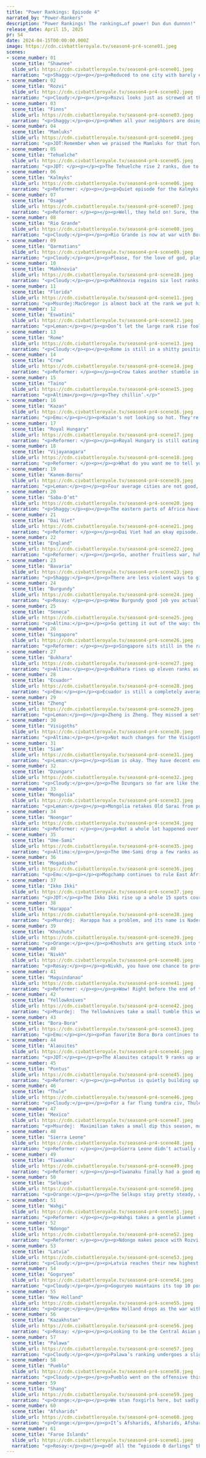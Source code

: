 ```yaml
---
title: "Power Rankings: Episode 4"
narrated_by: "Power-Rankers"
description: "Power Rankings! The rankings…of power! Dun dun dunnnn!"
release_date: April 15, 2025
pr: S4
date: 2024-04-15T00:00:00.000Z
image: https://cdn.civbattleroyale.tv/season4-pr4-scene01.jpeg
scenes:
- scene_number: 01
  scene_title: "Shawnee"
  slide_url: https://cdn.civbattleroyale.tv/season4-pr4-scene01.jpeg
  narration: "<p>Shaggy:</p><p></p><p>Reduced to one city with barely enough units to half-fill their paltry borders, Shawnee may be our first exit on the cylinder this season. They’ll need a gift of a city or the luckiest snipe I’ve ever seen to dig themselves out of this hole.</p>"
- scene_number: 02
  scene_title: "Rozvi"
  slide_url: https://cdn.civbattleroyale.tv/season4-pr4-scene02.jpeg
  narration: "<p>Cloudy:</p><p></p><p>Rozvi looks just as screwed at the end of this episode as they did after episode 3. Granted, only ten turns have passed. But still, they have virtually no settling options left, their stats are in the mariana trench, and both of their neighbors are still picking up steam. The only real question is whether they’ll meet their end at the hands of Ndongo or Eswatini.</p>"
- scene_number: 03
  scene_title: "Finns"
  slide_url: https://cdn.civbattleroyale.tv/season4-pr4-scene03.jpeg
  narration: "<p>Shaggy:</p><p></p><p>When all your neighbors are doing well while your military gets stuck in the woods and your cities are like a 30 year old fuckboy contortionist (slow to settle and oddly positioned), you go to the bottom 3. They aren’t Finnished yet, but how much time do they really have?</p>"
- scene_number: 04
  scene_title: "Mamluks"
  slide_url: https://cdn.civbattleroyale.tv/season4-pr4-scene04.jpeg
  narration: "<p>JDT:Remember when we praised the Mamluks for that forward settle with the implication that would translate into some aggression? Remember when they actually showed promise in this royale? Yeah, me neither. What a waste. </p>"
- scene_number: 05
  scene_title: "Tehuelche"
  slide_url: https://cdn.civbattleroyale.tv/season4-pr4-scene05.jpeg
  narration: "<p>JDT: </p><p></p><p>The Tehuelche rise 2 ranks, due to other civs falling off harder and them settling a single city. Additionally, it's not impossible for them to still snag those relatively undefended Bora Boran settlements. Maybe then they’ll at least not be the most boring South American civ in history?</p>"
- scene_number: 06
  scene_title: "Kalmyks"
  slide_url: https://cdn.civbattleroyale.tv/season4-pr4-scene06.jpeg
  narration: "<p>Reformer: </p><p></p><p>Quiet episode for the Kalmyks. They’re mostly sitting around for the end of the world. But they did found a religion! It’s…pretty bad. About the same as their chances of victory. See you next episode for more of the same for Kalmyks!</p>"
- scene_number: 07
  scene_title: "Osage"
  slide_url: https://cdn.civbattleroyale.tv/season4-pr4-scene07.jpeg
  narration: "<p>Reformer: </p><p></p><p>Well, they held on! Sure, the city flipped into oblivion, and Osage’s stats are getting kneecapped as they muster every possible man to defend the nation, but they held onto their cities, and even settled a new one to the north! Sure, Pueblo hasn’t given up, and while the war rages on, Pueblo can still afford to pump out more settlers than Osage can - including one that is brazenly walking to the Gulf of Mexico - but Osage is still in this! Yeah…still in this…</p>"
- scene_number: 08
  scene_title: "Rio Grande"
  slide_url: https://cdn.civbattleroyale.tv/season4-pr4-scene08.jpeg
  narration: "<p>Cloudy:</p><p></p><p>Rio Grande is now at war with Bora-Bora, but it’s not because they’ve made an opportunistic attack on the colonies, but rather because Bora-Bora declared war on them! The war declaration presents no real risk to Rio Grande, but the cities aren’t totally undefended and so far it doesn’t look like Bento Gonçalves is likely to take them.</p>"
- scene_number: 09
  scene_title: "Qarmatians"
  slide_url: https://cdn.civbattleroyale.tv/season4-pr4-scene09.jpeg
  narration: "<p>Cloudy:</p><p></p><p>Please, for the love of god, play the game. Why are the Qarmatians, who are supposed to be lusting for blood, just playing sim city? The Afsharids are going to settle all their rightful land!</p>"
- scene_number: 10
  scene_title: "Makhnovia"
  slide_url: https://cdn.civbattleroyale.tv/season4-pr4-scene10.jpeg
  narration: "<p>Cloudy:</p><p></p><p>Makhnovia regains six lost ranks thanks to their fairly beefy looking army, which would easily retake Yekaterinoslav if they decided to throw down with Latvia for round 2. So there’s no real danger to Makhnovia at the moment, but it’s also unclear who they could attack besides the strongest civ in the region, and when you only have three cities, that’s not exactly what I’d call a great position.</p>"
- scene_number: 11
  scene_title: "Florida"
  slide_url: https://cdn.civbattleroyale.tv/season4-pr4-scene11.jpeg
  narration: "<p>Msurdej:MacGregor is almost back at the rank we put him at in Episode 0, even though they are still languishing behind. This is mostly due to other civs failing though. Still, if MacGregor builds a few more cities on the East Coast, it might take them over the Seneca.</p>"
- scene_number: 12
  scene_title: "Eswatini"
  slide_url: https://cdn.civbattleroyale.tv/season4-pr4-scene12.jpeg
  narration: "<p>Leman:</p><p></p><p>Don’t let the large rank rise fool you, Eswatini is still in a bad place. They’re in a cramped spot, with low population,  poor stats, and no room to expand. What Eswatini does have is a little bit of time and a couple of opportunities. Rozvi is weak enough to be killed off, Madagascar is wide open and its unlikely anyone scary can get to them in the near future. If Eswatini uses these opportunities presented I can see them making it out of here in good shape.</p>"
- scene_number: 13
  scene_title: "Rome"
  slide_url: https://cdn.civbattleroyale.tv/season4-pr4-scene13.jpeg
  narration: "<p>Cloudy:</p><p></p><p>Rome is still in a shitty position, with few remaining expansion options thanks to Sierra Leone and the Alaouites gobbling up the North African coast. Even though Sierra Leone attacked them, leaving those cities undefended, Rome has failed to capitalize due to their focus on the Visigoths. So it’s not at all clear where Rome goes from here other than down. </p>"
- scene_number: 14
  scene_title: "Crow"
  slide_url: https://cdn.civbattleroyale.tv/season4-pr4-scene14.jpeg
  narration: "<p>Reformer: </p><p></p><p>Crow takes another stumble in the ranks - and I mean a sizable stumble - this time, on account of getting DoW’d by Yellowknives. It’s unfortunate timing, because as far as I can tell, the Crow military was positioned to attack a Puebloan forward-settle which was settled within four tiles of the Crow capital. It does not get more insulting than that. But let’s take the good with the bad. Despite the overwhelming Yellowknives presence near Bahkisee, Crow managed to hold onto the city, and didn’t seem to even struggle all that much while doing so. Obviously, you’d prefer to be doing something other than defending yourself when you’re already doing very poorly, but beggars can’t be choosers. Crow fans ought to be happy that this episode went as well for them as it did. Still, it likely does mean that Crow is ultimately about to become a non-contender, even if they continue to hold on.</p>"
- scene_number: 15
  scene_title: "Taino"
  slide_url: https://cdn.civbattleroyale.tv/season4-pr4-scene15.jpeg
  narration: "<p>Altima</p><p></p><p>They chillin’.</p>"
- scene_number: 16
  scene_title: "Kazan"
  slide_url: https://cdn.civbattleroyale.tv/season4-pr4-scene16.jpeg
  narration: "<p>Emu:</p><p></p><p>Kazan's not looking so hot. They're getting more war declarations than any other civ right now, and while most of them aren't terribly relevant, it's not a great sign that their international relations are in such a state. Combine that with the fact that they're not really settling in such a space-heavy area as Central Asia, and it really looks like these guys are just going to be food for whoever ends up succeeding here this time around.</p>"
- scene_number: 17
  scene_title: "Royal Hungary"
  slide_url: https://cdn.civbattleroyale.tv/season4-pr4-scene17.jpeg
  narration: "<p>Reformer: </p><p></p><p>Royal Hungary is still eating their citizens, and thus their very prospects. This episode, the primary victim of Bathory seems to have been Regensburg, which I’m pretty sure constitutes genocide. I mean, we have plenty of genocide over here on C B R, but this feels different. The lore implications, brother. The lore implications! Anyway yes, besides the lore, they are brutally fucking over their chances at winning the game. The civ has been stagnating below total 20 pop for, what, half the game now? That’s rough, buddy. At least they have a strong military poised to attack Bavaria again once their military is exhausted in the war against Burgundy. Terrain might make the odds unlikely, but hey, it’s something. </p>"
- scene_number: 18
  scene_title: "Vijayanagara"
  slide_url: https://cdn.civbattleroyale.tv/season4-pr4-scene18.jpeg
  narration: "<p>Reformer: </p><p></p><p>What do you want me to tell you? They still suck complete ass. Hey, they’re not bottom 10 in stats anymore! Because they’re now only 11th worst in stats. That’s the category of complete failures like Makhno, Eswatini, Rio Grande, Kalmyks. They cannot settle their way out of the box. They cannot fight their way out of the box - Harappa has a far greater military, and it goes without saying that Harappa has a greater production base. Maybe they could beat up the demilitarized Siam at some point? Better hope you can build a navy strong enough to do that. Might be tough when they have twice the coastal cities, but oh well. Oh, hey, they did found a religion this episode! A+ for that. </p>"
- scene_number: 19
  scene_title: "Kanem-Bornu"
  slide_url: https://cdn.civbattleroyale.tv/season4-pr4-scene19.jpeg
  narration: "<p>Leman:</p><p></p><p>Four average cities are not good, but the African interior is wide open, meaning KB has more than enough space to settle a half dozen cities and really make something of themselves. It’s a bunch of shitty desert land, sure, but desert land is better than no land, so good luck Kanem.</p>"
- scene_number: 20
  scene_title: "Saba-D’mt"
  slide_url: https://cdn.civbattleroyale.tv/season4-pr4-scene20.jpeg
  narration: "<p>Shaggy:</p><p></p><p>The eastern parts of Africa have been surprisingly quiet so far, which is amazing for Saba-D’mt and their slow settling strategy. Mogadishu and the Mamluks seem reluctant to settle anywhere away from the coast which leaves a lot of land for Makeda to snap up still. And snap they will, the Lake Victoria settlement of Sana’a should set them up well to keep grabbing land in the middle of the continent.</p>"
- scene_number: 21
  scene_title: "Dai Viet"
  slide_url: https://cdn.civbattleroyale.tv/season4-pr4-scene21.jpeg
  narration: "<p>Reformer: </p><p></p><p>Dai Viet had an okay episode. They’re still pretty ass in terms of stats, but they’re working on it, I guess. They defended against Zheng just fine, wonder why (terrain). They are sending out tons of missionaries to spread the good word of Mahayana, mostly towards Siam (fuck you Zheng, you don’t deserve enlightenment). Dai Viet and Siam becoming religious brothers in arms could be interesting for the geopolitics of the wider region. The two are part of the demilitarized triangle with Singapore, so they certainly weren’t going to fight one another anyway. But maybe they’ll fight together in the midgame…? Might be too distant to prognosticate, but Holy Wars should enable something fun to happen. </p>"
- scene_number: 22
  scene_title: "England"
  slide_url: https://cdn.civbattleroyale.tv/season4-pr4-scene22.jpeg
  narration: "<p>Reformer: </p><p></p><p>So, another fruitless war, huh? At least they settled a new city finally, bringing them up to four - sort of respectable. Still, I have to point&laugh at the second attempt at war. What’s the point of all this aggression? Build up a powerbase first before you start flailing around, motherfucker. It’s embarrassing, really. See you next episode, when Faroes are even further ahead.</p>"
- scene_number: 23
  scene_title: "Bavaria"
  slide_url: https://cdn.civbattleroyale.tv/season4-pr4-scene23.jpeg
  narration: "<p>Shaggy:</p><p></p><p>There are less violent ways to gift cities than the Bavarian Method, did you know that? Bavaria has quite the carpet within their current borders but that isn’t where they are needed. Losing Asturica was always in the cards in a European B-list war, but maybe they can take Beaune in exchange. Or maybe Bavaria will just send their two settlers to Denmark, draw the ire of the Ume-Sami, and citadel some more land in mainland Europe to piss off all their neighbors. That’ll show them!</p>"
- scene_number: 24
  scene_title: "Burgundy"
  slide_url: https://cdn.civbattleroyale.tv/season4-pr4-scene24.jpeg
  narration: "<p>Rosay: </p><p></p><p>Wow Burgundy good job you actually took a low pop undefended city, that will show the world you’re relevant. In all seriousness Burgundy is contributing towards making Europe interesting even if it’s the little league compared to the rest of the world’s series. Maybe in a coalition war they could take a few cities off of the Visigoths or the Romans, but first they would need to peace out with Bavaria, because let's be honest between the current tech level being early classical and the region being covered in forests, neither side is going to make any significant advancements.</p>"
- scene_number: 25
  scene_title: "Seneca"
  slide_url: https://cdn.civbattleroyale.tv/season4-pr4-scene25.jpeg
  narration: "<p>Altima:</p><p></p><p>So getting it out of the way: the Seneca are fumbling an open goal in their inability to actually commit to attacking the otherwise open and overextended Osage. That’s bad. You know what else is bad? The Seneca science and production values. The Quarmatians have more production, and those guys have half the cities! But fine, the game is young; there’s still time to salvage this. Honestly, if they aren’t gonna commit to the fighting, it’d be better to fully peace out and just start focusing on building themselves up; they’ve got space east and north, to say nothing of actually developing their cities to not have garbo stats.</p>"
- scene_number: 26
  scene_title: "Singapore"
  slide_url: https://cdn.civbattleroyale.tv/season4-pr4-scene26.jpeg
  narration: "<p>Reformer: </p><p></p><p>Singapore sits still in the rankings this episode, having done nothing much but improve their existing cities. Admirably, they no longer have a bottom 10 military…barely. They are lucky that Siam and Dai Viet aren’t particularly militarized either (both below Singapore), and Maguindanao has turned against the reckless expander to the east. Singapore exists in one of the most peaceful areas, thus. Shame about the lack of expansion last episode, this would be a great time to expand like crazy. </p>"
- scene_number: 27
  scene_title: "Bukhara"
  slide_url: https://cdn.civbattleroyale.tv/season4-pr4-scene27.jpeg
  narration: "<p>Altima:</p><p></p><p>Bukhara rises up eleven ranks as they build up their stats, their military, and begin bloodying their blades with a very actionable declaration on Kazan. The approach is a somewhat awkward two-tile affair but it’s all flat, undefended, open terrain, so it could go either way. Long-term, they need to settle while they still can- as dense with fuckers as their region is, the space they still have open won’t be open for long, and at this point in the game conquest can only carry you so far before you overstretch. Their science is also mid, but that’s fairly workable.</p>"
- scene_number: 28
  scene_title: "Ecuador"
  slide_url: https://cdn.civbattleroyale.tv/season4-pr4-scene28.jpeg
  narration: "<p>Emu:</p><p></p><p>Ecuador is still a completely average civ. In this season's South America, that's not bad. I will say it's impressive that the range of their ranks so far is only 4, which I believe is the lowest of any civ on the roster. Unremarkable they started, and unremarkable they have stayed.</p>"
- scene_number: 29
  scene_title: "Zheng"
  slide_url: https://cdn.civbattleroyale.tv/season4-pr4-scene29.jpeg
  narration: "<p>Leman:</p><p></p><p>Zheng is Zheng. They missed a settle this episode and that doesn’t really bode well for them since they only have a mediocre four cities. With powerful Zheng and Goguryeo up north, it seems like Zheng is poised to getting boxed in just like Ming was last season. Getting pretty worried about them.</p>"
- scene_number: 30
  scene_title: "Visigoths"
  slide_url: https://cdn.civbattleroyale.tv/season4-pr4-scene30.jpeg
  narration: "<p>Altima:</p><p></p><p>Not much changes for the Visigoths besides a torrent of mostly irrelevant wars. They’ve got Hispanolia pretty well settled down, they’ve got their natural barriers of sea and stone, they’ve got functional enough stats minus their middling science. Still, their failure to claim clay past the mountains puts them back down into the middle of the pack, as they stand on the precipice of losing their chance to expand out of Spain and maybe actually be a player in Europe.</p>"
- scene_number: 31
  scene_title: "Siam"
  slide_url: https://cdn.civbattleroyale.tv/season4-pr4-scene31.jpeg
  narration: "<p>Leman:</p><p></p><p>Siam is okay. They have decent enough stats, a solid city count, and have done an excellent job blocking Vijayanagara and the other Indian civs from moving into South East Asia. But then again they’re low on space, low on prospects, and I’m not really sure where Siam goes from here.</p>"
- scene_number: 32
  scene_title: "Dzungars"
  slide_url: https://cdn.civbattleroyale.tv/season4-pr4-scene32.jpeg
  narration: "<p>Cloudy:</p><p></p><p>The Dzungars so far are like the Timurids of season 4. Can’t name a single thing they’ve done so far. So it’s only fitting that we put them smack in the middle.</p>"
- scene_number: 33
  scene_title: "Mongolia"
  slide_url: https://cdn.civbattleroyale.tv/season4-pr4-scene33.jpeg
  narration: "<p>Leman:</p><p></p><p>Mongolia retakes Old Sarai from powerhouse Shang, but the loss of the city is still a pretty hefty setback. They have enough room and space to rebuild and restore themselves, but with powerful neighbors at every border, I’m not sure how I like Mongolia’s chances going forward. They’ve got potential to go either way.</p>"
- scene_number: 34
  scene_title: "Noongar"
  slide_url: https://cdn.civbattleroyale.tv/season4-pr4-scene34.jpeg
  narration: "<p>Reformer: </p><p></p><p>Not a whole lot happened over here. Noongar settled a bit, Palawa settled a bit. Wahgi settled on Australia…but Wahgi is also getting whacked by Maguindanao. The politics are getting interesting, but on the other hand, Noongar sucks compared to Palawa, Palawa even has double the military of Noongar, so trying to do what Mag is doing…it ain’t gonna work out. Build up some military first, we’ll see after that.</p>"
- scene_number: 35
  scene_title: "Ume-Sami"
  slide_url: https://cdn.civbattleroyale.tv/season4-pr4-scene35.jpeg
  narration: "<p>Altima:</p><p></p><p>The Ume-Sami drop a few ranks as a white peace envelops them and the Finns. Realistically, the terrain made that war a hard one for the AI, but it’s still time lost stumbling while others have started to stride. They’ve still got time to build up and space to settle (even with this little tumor on their elbow), and the Finns have such garbage stats that they’re well set-up to just build back up and kill the fuckers later, so they get to keep the middle regardless. All told, not an ideal position for the Ume-Sami, but not a terrible one either.</p>"
- scene_number: 36
  scene_title: "Mogadishu"
  slide_url: https://cdn.civbattleroyale.tv/season4-pr4-scene36.jpeg
  narration: "<p>Emu:</p><p></p><p>Mogchamp continues to rule East Africa for lack of any better competitors. They're not doing badly by any stretch, but Ndongo's rise in the west may be cause for concern sometime in the future, even if their current war doesn't really look likely to go anywhere. This is the point at which Mogadishu decides whether they'll be a power or not. Any successful move, and they're in the game. No move at all, and they languish until death.</p>"
- scene_number: 37
  scene_title: "Ikko Ikki"
  slide_url: https://cdn.civbattleroyale.tv/season4-pr4-scene37.jpeg
  narration: "<p>JDT:</p><p>The Ikko Ikki rise up a whole 15 spots courtesy of their recent settles and their strong stats. While their core is fairly disjointed, they have a top 10 military, top 10 tech count, and are top 10 in science and production. Additionally, their bold forward settles against Shang and Goguryeo show that they are more than willing to butt heads with bulls for potential growth. The peasants may not be so docile anymore, people.</p>"
- scene_number: 38
  scene_title: "Harappa"
  slide_url: https://cdn.civbattleroyale.tv/season4-pr4-scene38.jpeg
  narration: "<p>Msurdej:  Harappa has a problem, and its name is Nader Shah. The Afsharids are expanding rapidly, and their gains means Harappa’s loss. The east is blocked off now, making the north the only viable way Harappa can expand with military action. And while their military is decent, all previous military attacks didn’t amount to much except underwhelming peace. Just another thing that needs to change if they want to win.</p>"
- scene_number: 39
  scene_title: "Khoshuts"
  slide_url: https://cdn.civbattleroyale.tv/season4-pr4-scene39.jpeg
  narration: "<p>Orange:</p><p></p><p>Khoshuts are getting stuck into the Himalayas here, not much pop and missing out on crucial settles. So they fall a bit towards where the stat sheet says they should be, but they are still quite high up. Still safe, a nice number of cities, still good potential. Just gotta use it. </p>"
- scene_number: 40
  scene_title: "Nivkh"
  slide_url: https://cdn.civbattleroyale.tv/season4-pr4-scene40.jpeg
  narration: "<p>Rosay:</p><p></p><p>Nivkh, you have one chance to prove me wrong and its next episode. Either you beat the sleepy allegations and actually attack Goguryeo or you end up in C-tier hell for the rest of the cycle until you fade into irrelevance. If you fail to move now you will be outshone by Goguryeo and Thule permanently instead of presumably.</p>"
- scene_number: 41
  scene_title: "Maguindanao"
  slide_url: https://cdn.civbattleroyale.tv/season4-pr4-scene41.jpeg
  narration: "<p>Reformer: </p><p></p><p>Wow! Right before the end of the episode, everyone’s favorite wonder-whore declares a very brave war against the local juggernaut! I certainly did not have this one on my bingo board. For the time being, this looks like it’ll turn out to be an EXCELLENT decision. Kuno should be a freebie, though pushing further than that might be difficult. Mag and Wahgi are approximately equal in military, but Mag’s is of course more concentrated, while the Wahgi military is spread out throughout the vast empire. In a prolonged war, Wahgi may be able to push back and even retake Kuno, but I don’t foresee this war lasting very long. Meanwhile, Mag is at no risk of getting stabbed in the back, considering Singapore and Dai Viet are some of the least militarized nations on the cylinder. The war declaration was ultimately the best decision they could’ve made - just get out of the war in good time, please!</p>"
- scene_number: 42
  scene_title: "Yellowknives"
  slide_url: https://cdn.civbattleroyale.tv/season4-pr4-scene42.jpeg
  narration: "<p>Msurdej:  The Yellowknives take a small tumble this week, mostly from their lackluster performance in the war against the Crow. Akaitcho should have had a slam dunk capture of Bahkisse, but by the episode’s end, his army was smaller, and the city walls were still in the green. Still, it wasn’t a total loss for the Yellowknives this time. They made another city, and still have room to grow in Northern Canada. So all in all, not a great episode for the Yellowknives, but they’re still a regional power in North America.</p>"
- scene_number: 43
  scene_title: "Bora-Bora"
  slide_url: https://cdn.civbattleroyale.tv/season4-pr4-scene43.jpeg
  narration: "<p>Emu:</p><p></p><p>Fan favorite Bora Bora continues to quietly settle into a weak South America. This is the absolute perfect play for them right now, steering clear of the stronger Australian civs while jumping at the chance to rush into low-competition Patagonia. We're looking right on track to finally get a strong Pacific civ.</p>"
- scene_number: 44
  scene_title: "Alaouites"
  slide_url: https://cdn.civbattleroyale.tv/season4-pr4-scene44.jpeg
  narration: "<p>JDT:</p><p></p><p>The Alaouites catapult 9 ranks up as they gobble up the Sahara, birthing cities like ibn Sharif did children and butting heads in the growing settle war against Sierra Leone. They’ve also declared war on the Visigoths, but we all know that's not going anywhere. While many of their cities are new and weak, and aren’t in the greatest terrain, they have quite a bit of land around them to settle and relatively poor competition. Past the sands of the Sahara, lies a golden crown for ibn Sharif. </p>"
- scene_number: 45
  scene_title: "Pontus"
  slide_url: https://cdn.civbattleroyale.tv/season4-pr4-scene45.jpeg
  narration: "<p>Reformer: </p><p></p><p>Pontus is quietly building up a top 20 empire in the middle east. Not a whole lot to worry about. Except…you know…the Afsharids next door about to have double Pontus’ cities. Pontus is still quite lucky to find that Mamluks and Qarmatians still haven’t figured out how to build settlers. Pontus notably has one of the bigger armies on the cylinder, and it would be nice to see that get put to use. And, of course, they settled the Bosporus! That should’ve catapulted them into #1, honestly. </p>"
- scene_number: 46
  scene_title: "Thule"
  slide_url: https://cdn.civbattleroyale.tv/season4-pr4-scene46.jpeg
  narration: "<p>Cloudy:</p><p></p><p>For a far flung tundra civ, Thule has surprisingly good stats. They’re 8th in production, 11th in military, and keeping up with the top quartile in tech. These are all good signs considering they still have room to expand and their only neighbors, the Yellowknives, are currently fumbling an invasion of the Crow. With this in mind, we’ve decided to catapult Thule into the top 20 for the first time.</p>"
- scene_number: 47
  scene_title: "Mexico"
  slide_url: https://cdn.civbattleroyale.tv/season4-pr4-scene47.jpeg
  narration: "<p>Msurdej:  Maximilian takes a small dip this season, mostly because the gap is starting to close. Pueblo has effectively blocked off any Northern expansion (not to mention any way of reaching the Osage), leaving Mexico only Central America and maybe some South America to grow. That being said, if people start to gang up on the Pueblo, those southern colonies could be easy pickings.</p>"
- scene_number: 48
  scene_title: "Sierra Leone"
  slide_url: https://cdn.civbattleroyale.tv/season4-pr4-scene48.jpeg
  narration: "<p>Reformer: </p><p></p><p>Sierra Leone didn’t actually do all that much this ep. In fact, they went so far in doing nothing that their stats took a massive nosedive. Don’t get me wrong, 6 cities is pretty good right now, but they’re not doing much. The Alaouites, SL’s direct and main competitor, are getting much more mileage out of their six cities, and the Alaouites started expanding later! And just like before, I have to point out that SL’s farflung colonies are still vulnerable. Rome realized as much. Not that I expect Rome to deal any real damage, but it’s indicative of the problem at hand. If Rome didn’t just spend their navy whacking at Visigoths for no gain, SL’s colonies could be in more genuine danger right now, and there’d be sweet little SL could do about it. I don’t envision things are about to get better particularly soon. If war is on the way, let’s hope SL builds a military. </p>"
- scene_number: 49
  scene_title: "Tiwanaku"
  slide_url: https://cdn.civbattleroyale.tv/season4-pr4-scene49.jpeg
  narration: "<p>Reformer: </p><p></p><p>Tiwanaku finally had a good episode! This is the Tiwanaku that we expected to see. Expansive with good stats. Obviously a bit earlier would’ve been better, but it’s not like South America is a particularly rowdy continent - moving out a bit more slowly is fine. They sure looked ass at first…awful stats, no expansion…but that’s all in the past, and considering their reputation, we expect this episode to be indicative of their performance going forward. It helps that Ecuador is only doing mildly okay at best, New Holland is mostly hugging the coast and not doing any bold forward-settles, and Rio Grande of course just sucks bollocks. Good tidings for the Andes civ, as the gods intended. </p>"
- scene_number: 50
  scene_title: "Selkups"
  slide_url: https://cdn.civbattleroyale.tv/season4-pr4-scene50.jpeg
  narration: "<p>Orange:</p><p></p><p>The Selkups stay pretty steady, we still got confidence in them, and that Kazakhstan war just isn’t going anywhere. But really, they could still be doing better. They aren’t as expansive as expected, and are really letting Kazakhstan settle too much. Vonya needs to do a little less fishing and a little more aggressive expansion.</p>"
- scene_number: 51
  scene_title: "Wahgi"
  slide_url: https://cdn.civbattleroyale.tv/season4-pr4-scene51.jpeg
  narration: "<p>Reformer: </p><p></p><p>Wahgi takes a gentle plummet out of the top 10 as they get suddenly attacked by Maguindanao. I mean, seriously, who could’ve seen this coming. Expand recklessly, including within four tiles of Mag’s capital, and then don’t build a good military to defend the forward-settle. Honestly goofy behaviour. Regardless, I figure they will come out of this war quite fine - and my fellow rankers agree, hence them still being up here. Losing one city is expected here, losing more than that is unlikely. They’ll still be in a strong position sans a single city. Just, uh, build more troops next time, will ya?</p>"
- scene_number: 52
  scene_title: "Ndongo"
  slide_url: https://cdn.civbattleroyale.tv/season4-pr4-scene52.jpeg
  narration: "<p>Reformer: </p><p></p><p>Ndongo makes peace with Rozvi, avoiding repeating Rozvi’s mistake of keeping up the fight against Eswatini, and there’s no actual punishment in sight for Ndongo. Eswatini and Mogadishu declared war on Ndongo? Makes no difference, they can’t get to Ndongo. Ndongo is settling another city within the next few turns, too. Which Rozvi forwent in favor of tunnel-visioning on the Eswatini capital. Ndongo really took notes on Rozvi, and just modified the plan to avoid all the mistakes. Including the bit where Rozvi is sitting on fairly flat terrain and thus is more vulnerable to conquest. That’s how good Nzinga is, even picking good terrain to surround her core. </p>"
- scene_number: 53
  scene_title: "Latvia"
  slide_url: https://cdn.civbattleroyale.tv/season4-pr4-scene53.jpeg
  narration: "<p>Cloudy:</p><p></p><p>Latvia reaches their new highest ranking yet, although they didn’t actually do anything this week. Still, they’re the strongest civ in Europe (unless you count the Faroes) and our hype knows no limits.</p>"
- scene_number: 54
  scene_title: "Goguryeo"
  slide_url: https://cdn.civbattleroyale.tv/season4-pr4-scene54.jpeg
  narration: "<p>Cloudy:</p><p></p><p>Goguryeo maintains its top 10 position despite a failed attack on Shang that has left their army looking somewhat thin. Their rank remains heavily dependent on their stats, which are excellent; they also have 7 cities out and two more settlers on the way. Their settlement in southeastern Korea also puts pressure on the Ikko-Ikki, who also have a city in Korea that could be ripe for capture later. On top of that, plenty of room to expand remains in Siberia. Put all this together and you have a major contender whose chances have hardly diminished.</p>"
- scene_number: 55
  scene_title: "New Holland"
  slide_url: https://cdn.civbattleroyale.tv/season4-pr4-scene55.jpeg
  narration: "<p>Orange:</p><p></p><p>New Holland drops as the war with Big River just goes nowhere and they are coming up against Tiwanaku on settlements. Also the jungles of Brazil are just, not great pieces of land for now. So they fall a bit, but remain in the top ten probably mostly because no one else in South America is as strong. But they need to do a bit more to make sure they don’t get pushed out soon.</p>"
- scene_number: 56
  scene_title: "Kazakhstan"
  slide_url: https://cdn.civbattleroyale.tv/season4-pr4-scene56.jpeg
  narration: "<p>Rosay: </p><p></p><p>Looking to be the Central Asian powerhouse early aren't you Kazakhstan? Kazakhstan's episode mainly consisted of them showing off their massive army by launching an offensive against the Selkups. While no territory has swapped hands, this war is definitely more costly for the Selkups than it is for the Kazakhs to simply contain them while they expand in Selkups place. Though if I were Kazakhstan, I'd just ignore the Selkups for now and focus on setting up the future invasion of everyone in Western Russia. Here's the thing, while the Selkups will likely repel the Kazakh's invasion at heavy losses, they are probably just going to expand north instead and they will still be contained by Mongolia and later Goguryeo, whereas Eastern Europe is just a power vacuum. Weird priorities aside, Kazakhstan's stats are fundamentally solid as we begin to approach the point where that actually means something, with all of their key metrics except for city total surpassing their main rival the Selkups. On top of all of this, central asia is typically one of the stronger regions historically in CBR, so having to share a bit of it still means you're sharing one of the best regions in the game.</p>"
- scene_number: 57
  scene_title: "Palawa"
  slide_url: https://cdn.civbattleroyale.tv/season4-pr4-scene57.jpeg
  narration: "<p>Cloudy:</p><p></p><p>Palawa’s ranking undergoes a slight correction as the pace of their expansion slows and other civs start to catch up, but they nevertheless remain an obvious top 5 power on the cylinder. They also grabbed a religion this week, which is nice. Other than that, their situation hasn’t changed: they still dwarf the Noongar, their rivals the Wahgi remain formidable, and no one else is anywhere near them. It’s a good time to be Palawa.</p>"
- scene_number: 58
  scene_title: "Pueblo"
  slide_url: https://cdn.civbattleroyale.tv/season4-pr4-scene58.jpeg
  narration: "<p>Cloudy:</p><p></p><p>Pueblo went on the offensive this week, landing several heavy blows against Osage by flipping their second city several times. Although Pueblo didn’t end the episode in control of the city, they could take it back again with a little effort, and with the damage they’ve done they might get it in the peace treaty if they don’t. In the meantime, they settled more cities, claiming even more of the American southwest for themselves, while maintaining top tier stats.</p>"
- scene_number: 59
  scene_title: "Shang"
  slide_url: https://cdn.civbattleroyale.tv/season4-pr4-scene59.jpeg
  narration: "<p>Orange:</p><p></p><p>We stan foxgirls here, but sadly not enough, because Daji drops down to third as the Afsharids are just pumping out cities and the Faroes have decided that they’ll just be the best in all the stats. But they also lost Old Sarai when they had easily enough troops to reinforce and defend it, which doesn’t bode well. But as long as they keep just settling up a storm and sitting around with a giant army they’ll probably still remain up top. </p>"
- scene_number: 60
  scene_title: "Afsharids"
  slide_url: https://cdn.civbattleroyale.tv/season4-pr4-scene60.jpeg
  narration: "<p>Orange:</p><p></p><p>It’s Afsharids, Afsharids, Afsharids, not Ashfarids… Jk I’ve had to write that name enough for the episode narration to get it down correctly by now.</p><p></p><p>Despite being in the top 10 already, and even 5th earlier, it still feels like the Afsharids just jumped to the top out of nowhere. They settled enough to put themselves as only behind Wahgi in cities, and Wahgi is an island nation so they don’t count, and they got like two more coming soon. Really all they need right now is to let these cities get built up and we might have a really dominant Persian civ on our hands for once. </p>"
- scene_number: 61
  scene_title: "Faroe Islands"
  slide_url: https://cdn.civbattleroyale.tv/season4-pr4-scene61.jpeg
  narration: "<p>Rosay:</p><p></p><p>Of all the ”episode 0 darlings” the Faroes have been the most consistent and have absolutely delivered in the early game. First and foremost, their stats are incredible, and honestly eclipse the rest of the roster in some areas. Now my opinion on Island Civs is that the majority of them are overrated mainly because of their inability to generate a decent production and military force. With that being said, Faroe has the Largest production score by a significant margin, and a top tier classical era military. They aren't a one trick pony either, as their science output is through the roof and they seem to have avoided entering a happiness lull or bankruptcy debuff, allowing them to grow consistently. However, what really separates them from all the other top tiers (except for maybe Afsharid) is that nobody can stand up to them in either Europe or North America. Latvia is a strong contender but they're too far away, Ume-Sami has two left feet, and everyone else is boxed in or busy in the European little league (same is true in North America except switching names around). The only point of critique for me is that Faroe hasn't done much in the form of conquest but even then, you don't need to steal cities from other civs if you can easily just make your own, and they can just invade England and anytime anyway.</p>"
---
```

